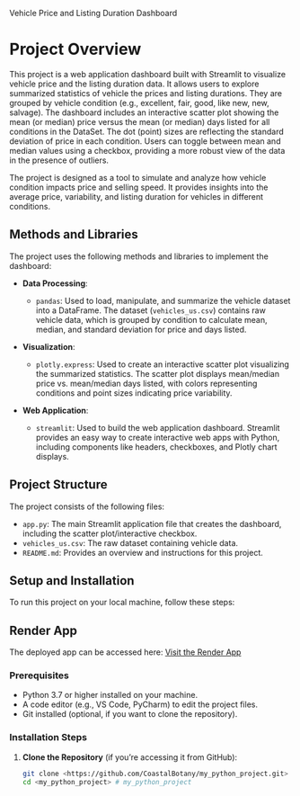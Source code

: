 Vehicle Price and Listing Duration Dashboard

# Project Overview
This project is a web application dashboard built with Streamlit to visualize vehicle price and the listing duration data. It allows users to explore summarized statistics of vehicle the prices and listing durations. They are grouped by vehicle condition (e.g., excellent, fair, good, like new, new, salvage). The dashboard includes an interactive scatter plot showing the mean (or median) price versus the mean (or median) days listed for all conditions in the DataSet. The dot (point) sizes are reflecting the standard deviation of price in each condition. Users can toggle between mean and median values using a checkbox, providing a more robust view of the data in the presence of outliers.

The project is designed as a tool to simulate and analyze how vehicle condition impacts price and selling speed. It provides insights into the average price, variability, and listing duration for vehicles in different conditions.

## Methods and Libraries
The project uses the following methods and libraries to implement the dashboard:

- **Data Processing**:
  - `pandas`: Used to load, manipulate, and summarize the vehicle dataset into a DataFrame. The dataset (`vehicles_us.csv`) contains raw vehicle data, which is grouped by condition to calculate mean, median, and standard deviation for price and days listed.
  
- **Visualization**:
  - `plotly.express`: Used to create an interactive scatter plot visualizing the summarized statistics. The scatter plot displays mean/median price vs. mean/median days listed, with colors representing conditions and point sizes indicating price variability.

- **Web Application**:
  - `streamlit`: Used to build the web application dashboard. Streamlit provides an easy way to create interactive web apps with Python, including components like headers, checkboxes, and Plotly chart displays.

## Project Structure
The project consists of the following files:
- `app.py`: The main Streamlit application file that creates the dashboard, including the scatter plot/interactive checkbox.
- `vehicles_us.csv`: The raw dataset containing vehicle data.
- `README.md`: Provides an overview and instructions for this project.

## Setup and Installation
To run this project on your local machine, follow these steps:

## Render App
The deployed app can be accessed here: [Visit the Render App](https://vehicle-dashboard-project-4.onrender.com)

### Prerequisites
- Python 3.7 or higher installed on your machine.
- A code editor (e.g., VS Code, PyCharm) to edit the project files.
- Git installed (optional, if you want to clone the repository).

### Installation Steps
1. **Clone the Repository** (if you’re accessing it from GitHub):
   ```bash
   git clone <https://github.com/CoastalBotany/my_python_project.git>
   cd <my_python_project> # my_python_project
